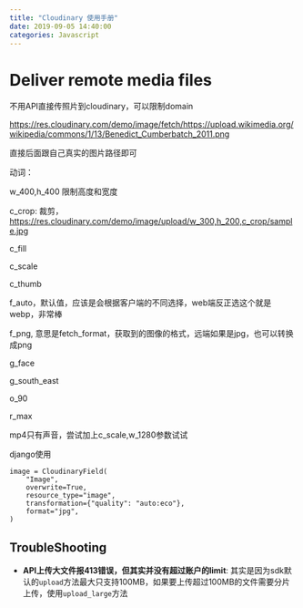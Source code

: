 ```yaml
---
title: "Cloudinary 使用手册"
date: 2019-09-05 14:40:00
categories: Javascript
---
```


# Deliver remote media files

不用API直接传照片到cloudinary，可以限制domain

https://res.cloudinary.com/demo/image/fetch/https://upload.wikimedia.org/wikipedia/commons/1/13/Benedict_Cumberbatch_2011.png

直接后面跟自己真实的图片路径即可





动词：

w_400,h_400	限制高度和宽度

c_crop: 裁剪，https://res.cloudinary.com/demo/image/upload/w_300,h_200,c_crop/sample.jpg

c_fill

c_scale

c_thumb

f_auto，默认值，应该是会根据客户端的不同选择，web端反正选这个就是webp，非常棒

f_png, 意思是fetch_format，获取到的图像的格式，远端如果是jpg，也可以转换成png

g_face

g_south_east

o_90

r_max



mp4只有声音，尝试加上c_scale,w_1280参数试试



django使用

```
image = CloudinaryField(
    "Image",
    overwrite=True,
    resource_type="image",
    transformation={"quality": "auto:eco"},
    format="jpg",
)
```



## TroubleShooting

- **API上传大文件报413错误，但其实并没有超过账户的limit**: 其实是因为sdk默认的`upload`方法最大只支持100MB，如果要上传超过100MB的文件需要分片上传，使用`upload_large`方法